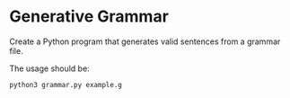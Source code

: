 # Generative Grammar

Create a Python program that generates valid sentences from a grammar file.

The usage should be:

```sh
python3 grammar.py example.g
```
